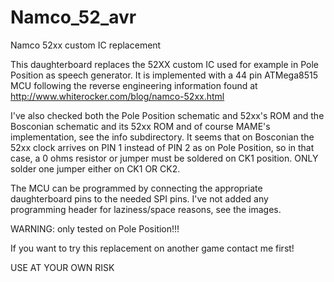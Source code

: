 # Namco_52_avr
Namco 52xx custom IC replacement

This daughterboard replaces the 52XX custom IC used for example in Pole
Position as speech generator.
It is implemented with a 44 pin ATMega8515 MCU following the reverse 
engineering information found at http://www.whiterocker.com/blog/namco-52xx.html

I've also checked both the Pole Position schematic and 52xx's ROM and the 
Bosconian schematic and its 52xx ROM and of course MAME's implementation, see the info 
subdirectory.
It seems that on Bosconian the 52xx clock arrives on PIN 1 instead of PIN 2 as on 
Pole Position, so in that case, a 0 ohms resistor or jumper must be soldered on CK1
position. ONLY solder one jumper either on CK1 OR CK2.

The MCU can be programmed by connecting the appropriate daughterboard pins 
to the needed SPI pins. I've not added any programming header for laziness/space
reasons, see the images.

WARNING: only tested on Pole Position!!!

If you want to try this replacement on another game contact me first!

USE AT YOUR OWN RISK
